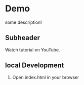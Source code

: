 # Demo


some description!

## Subheader


Watch tutorial on YouTube.

## local Development

1. Open index.html in your browser